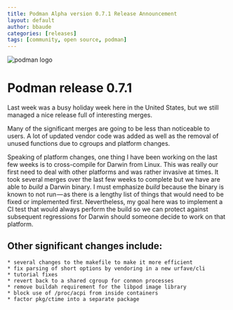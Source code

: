 ```yaml
---
title: Podman Alpha version 0.7.1 Release Announcement
layout: default
author: bbaude
categories: [releases]
tags: [community, open source, podman]
---
```


![podman logo](../static/vectors/raw/podman.svg)

# Podman release 0.7.1

Last week was a busy holiday week here in the United States, but we still managed a nice release full of interesting merges.

Many of the significant merges are going to be less than noticeable to users. A lot of updated vendor code was added as well as the removal of unused functions due to cgroups and platform changes.

<!--truncate-->

Speaking of platform changes, one thing I have been working on the last few weeks is to cross-compile for Darwin from Linux. This was really our first need to deal with other platforms and was rather invasive at times. It took several merges over the last few weeks to complete but we have are able to _build_ a Darwin binary. I must emphasize _build_ because the binary is known to not run — as there is a lengthy list of things that would need to be fixed or implemented first. Nevertheless, my goal here was to implement a CI test that would always perform the build so we can protect against subsequent regressions for Darwin should someone decide to work on that platform.

## Other significant changes include:

    * several changes to the makefile to make it more efficient
    * fix parsing of short options by vendoring in a new urfave/cli
    * tutorial fixes
    * revert back to a shared cgroup for conmon processes
    * remove buildah requirement for the libpod image library
    * block use of /proc/acpi from inside containers
    * factor pkg/ctime into a separate package
